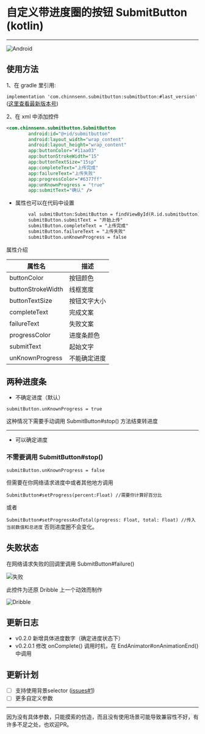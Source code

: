 # 自定义带进度圈的按钮 SubmitButton (kotlin)

---

![Android][1]

## 使用方法

1、在 gradle 里引用:

`implementation 'com.chinnsenn.submitbutton:submitbutton:#last_version'` ([这里查看最新版本号][2])

2、在 xml 中添加控件

```xml
<com.chinnsenn.submitbutton.SubmitButton
        android:id="@+id/submitbutton"
        android:layout_width="wrap_content"
        android:layout_height="wrap_content"
        app:buttonColor="#11aa03"
        app:buttonStrokeWidth="15"
        app:buttonTextSize="15sp"
        app:completeText="上传完成"
        app:failureText="上传失败"
        app:progressColor="#6377ff"
        app:unKnownProgress = "true"
        app:submitText="确认" />
```

- 属性也可以在代码中设置

```xml
        val submitButton:SubmitButton = findViewById(R.id.submitbutton)
        submitButton.submitText = "开始上传"
        submitButton.completeText = "上传完成"
        submitButton.failureText = "上传失败"
        submitButton.unKnownProgress = false
```

属性介绍

| 属性名 | 描述 |
| --- | --- |
| buttonColor | 按钮颜色 |
| buttonStrokeWidth | 线框宽度 |
| buttonTextSize | 按钮文字大小 |
| completeText | 完成文案 |
| failureText | 失败文案 |
| progressColor | 进度条颜色 |
| submitText | 起始文字 |
| unKnownProgress | 不能确定进度 |

## 两种进度条

- 不确定进度（默认）

`submitButton.unKnownProgress = true`

这种情况下需要手动调用 SubmitButton#stop() 方法结束转进度

---

- 可以确定进度

### 不需要调用 SubmitButton#stop()

`submitButton.unKnownProgress = false`

但需要在你网络请求进度中或者其他地方调用 

```SubmitButton#setProgress(percent:Float) //需要你计算好百分比``` 

或者

```SubmitButton#setProgressAndTotal(progress: Float, total: Float) //传入当前数值和总进度```
否则进度圈不会变化。

## 失败状态

在网络请求失败的回调里调用 SubmitButton#failure()

![失败][3]

此控件为还原 Dribble 上一个动效而制作

![Dribble][4]

## 更新日志

- v0.2.0 新增具体进度数字（确定进度状态下）
- v0.2.0.1 修改 onComplete() 调用时机，在 EndAnimator#onAnimationEnd()中调用

## 更新计划

* [ ] 支持使用背景selector ([issues#1][5])
* [ ] 更多自定义参数

---

因为没有具体参数，只能摸索的仿造，而且没有使用场景可能导致兼容性不好，有许多不足之处，也欢迎PR。

[1]: https://raw.githubusercontent.com/chinnsenn/BlogFigureBed/master/blogimg/006tNbRwgy1fwvyecvoq9g30mi05kk9f.gif
[2]: https://github.com/foreveronly/SubmitButton/releases
[3]: https://raw.githubusercontent.com/chinnsenn/BlogFigureBed/master/blogimg/006tNbRwly1fwscfx487hg30mi05ktow.gif
[4]: https://raw.githubusercontent.com/chinnsenn/BlogFigureBed/master/blogimg/006tNbRwly1fwscfvvrkgg30mi05kdsm.gif
[5]: https://github.com/foreveronly/SubmitButton/issues/1